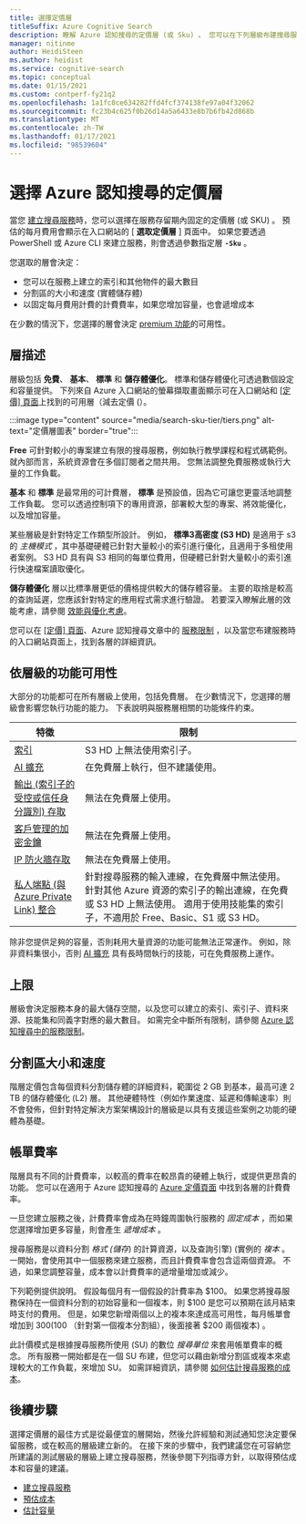 ```yaml
---
title: 選擇定價層
titleSuffix: Azure Cognitive Search
description: 瞭解 Azure 認知搜尋的定價層 (或 Sku) 。 您可以在下列層級布建搜尋服務：免費、基本和標準。 標準可在各種資源設定和容量層級中使用。
manager: nitinme
author: HeidiSteen
ms.author: heidist
ms.service: cognitive-search
ms.topic: conceptual
ms.date: 01/15/2021
ms.custom: contperf-fy21q2
ms.openlocfilehash: 1a1fc0ce634282ffd4fcf374138fe97a04f32062
ms.sourcegitcommit: fc23b4c625f0b26d14a5a6433e8b7b6fb42d868b
ms.translationtype: MT
ms.contentlocale: zh-TW
ms.lasthandoff: 01/17/2021
ms.locfileid: "98539604"
---
```

# <a name="choose-a-pricing-tier-for-azure-cognitive-search"></a>選擇 Azure 認知搜尋的定價層

當您 [建立搜尋服務](search-create-service-portal.md)時，您可以選擇在服務存留期內固定的定價層 (或 SKU) 。 預估的每月費用會顯示在入口網站的 [ **選取定價層** ] 頁面中。 如果您要透過 PowerShell 或 Azure CLI 來建立服務，則會透過參數指定層 **`-Sku`** 。

您選取的層會決定：

+ 您可以在服務上建立的索引和其他物件的最大數目
+ 分割區的大小和速度 (實體儲存體)
+ 以固定每月費用計費的計費費率，如果您增加容量，也會遞增成本

在少數的情況下，您選擇的層會決定 [premium 功能](#premium-features)的可用性。

## <a name="tier-descriptions"></a>層描述

層級包括 **免費**、 **基本**、 **標準** 和 **儲存體優化**。 標準和儲存體優化可透過數個設定和容量提供。 下列來自 Azure 入口網站的螢幕擷取畫面顯示可在入口網站和 [ [定價] 頁面](https://azure.microsoft.com/pricing/details/search/)上找到的可用層（減去定價 (）。 

:::image type="content" source="media/search-sku-tier/tiers.png" alt-text="定價層圖表" border="true":::

**Free** 可針對較小的專案建立有限的搜尋服務，例如執行教學課程和程式碼範例。 就內部而言，系統資源會在多個訂閱者之間共用。 您無法調整免費服務或執行大量的工作負載。

**基本** 和 **標準** 是最常用的可計費層， **標準** 是預設值，因為它可讓您更靈活地調整工作負載。 您可以透過控制項下的專用資源，部署較大型的專案、將效能優化，以及增加容量。

某些層級是針對特定工作類型所設計。 例如， **標準3高密度 (S3 HD)** 是適用于 s3 的 *主機模式* ，其中基礎硬體已針對大量較小的索引進行優化，且適用于多租使用者案例。 S3 HD 具有與 S3 相同的每單位費用，但硬體已針對大量較小的索引進行快速檔案讀取優化。

**儲存體優化** 層以比標準層更低的價格提供較大的儲存體容量。 主要的取捨是較高的查詢延遲，您應該針對特定的應用程式需求進行驗證。 若要深入瞭解此層的效能考慮，請參閱 [效能與優化考慮](search-performance-optimization.md)。

您可以在 [ [定價] 頁面](https://azure.microsoft.com/pricing/details/search/)、Azure 認知搜尋文章中的 [服務限制](search-limits-quotas-capacity.md) ，以及當您布建服務時的入口網站頁面上，找到各層的詳細資訊。

<a name="premium-features"></a>

## <a name="feature-availability-by-tier"></a>依層級的功能可用性

大部分的功能都可在所有層級上使用，包括免費層。 在少數情況下，您選擇的層級會影響您執行功能的能力。 下表說明與服務層相關的功能條件約束。

| 特徵 | 限制 |
|---------|-------------|
| [索引](search-indexer-overview.md) | S3 HD 上無法使用索引子。  |
| [AI 擴充](search-security-manage-encryption-keys.md) | 在免費層上執行，但不建議使用。 |
| [輸出 (索引子的受控或信任身分識別) 存取](search-howto-managed-identities-data-sources.md) | 無法在免費層上使用。|
| [客戶管理的加密金鑰](search-security-manage-encryption-keys.md) | 無法在免費層上使用。 |
| [IP 防火牆存取](service-configure-firewall.md) | 無法在免費層上使用。 |
| [私人端點 (與 Azure Private Link) 整合 ](service-create-private-endpoint.md) | 針對搜尋服務的輸入連線，在免費層中無法使用。 針對其他 Azure 資源的索引子的輸出連線，在免費或 S3 HD 上無法使用。 適用于使用技能集的索引子，不適用於 Free、Basic、S1 或 S3 HD。|

除非您提供足夠的容量，否則耗用大量資源的功能可能無法正常運作。 例如，除非資料集很小，否則 [AI 擴充](cognitive-search-concept-intro.md) 具有長時間執行的技能，可在免費服務上運作。

## <a name="upper-limits"></a>上限

層級會決定服務本身的最大儲存空間，以及您可以建立的索引、索引子、資料來源、技能集和同義字對應的最大數目。 如需完全中斷所有限制，請參閱 [Azure 認知搜尋中的服務限制](search-limits-quotas-capacity.md)。 

## <a name="partition-size-and-speed"></a>分割區大小和速度

階層定價包含每個資料分割儲存體的詳細資料，範圍從 2 GB 到基本，最高可達 2 TB 的儲存體優化 (L2) 層。 其他硬體特性（例如作業速度、延遲和傳輸速率）則不會發佈，但針對特定解決方案架構設計的層級是以具有支援這些案例之功能的硬體為基礎。

## <a name="billing-rates"></a>帳單費率

階層具有不同的計費費率，以較高的費率在較昂貴的硬體上執行，或提供更昂貴的功能。 您可以在適用于 Azure 認知搜尋的 [Azure 定價頁面](https://azure.microsoft.com/pricing/details/search/) 中找到各層的計費費率。

一旦您建立服務之後，計費費率會成為在時鐘周圍執行服務的 *固定成本* ，而如果您選擇增加更多容量，則會產生 *遞增成本* 。

搜尋服務是以資料分割 *格式 (儲存*) 的計算資源，以及查詢引擎)  (實例的 *複本* 。 一開始，會使用其中一個服務來建立服務，而且計費費率會包含這兩個資源。 不過，如果您調整容量，成本會以計費費率的遞增量增加或減少。

下列範例提供說明。 假設每個月有一個假設的計費率為 $100。 如果您將搜尋服務保持在一個資料分割的初始容量和一個複本，則 $100 是您可以預期在該月結束時支付的費用。 但是，如果您新增兩個以上的複本來達成高可用性，每月帳單會增加到 $300 ($100 （針對第一個複本分割組），後面接著 $200 兩個複本) 。

此計價模式是根據搜尋服務所使用 (SU) 的數位 *搜尋單位* 來套用帳單費率的概念。 所有服務一開始都是在一個 SU 布建，但您可以藉由新增分割區或複本來處理較大的工作負載，來增加 SU。 如需詳細資訊，請參閱 [如何估計搜尋服務的成本](search-sku-manage-costs.md)。

## <a name="next-steps"></a>後續步驟

選擇定價層的最佳方式是從最便宜的層開始，然後允許經驗和測試通知您決定要保留服務，或在較高的層級建立新的。 在接下來的步驟中，我們建議您在可容納您所建議的測試層級的層級上建立搜尋服務，然後參閱下列指導方針，以取得預估成本和容量的建議。

+ [建立搜尋服務](search-create-service-portal.md)
+ [預估成本](search-sku-manage-costs.md)
+ [估計容量](search-sku-manage-costs.md)